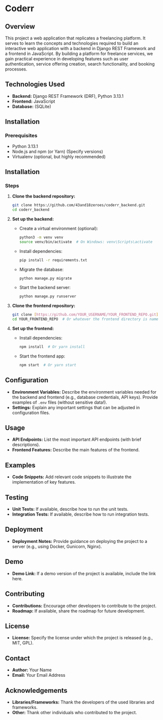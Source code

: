 # Coderr

## Overview

This project a web application that replicates a freelancing platform. It serves to learn the concepts and technologies required to build an interactive web application with a backend in Django REST Framework and a frontend in JavaScript. By building a platform for freelance services, we gain practical experience in developing features such as user authentication, service offering creation, search functionality, and booking processes.

## Technologies Used

*   **Backend:** Django REST Framework (DRF), Python 3.13.1
*   **Frontend:** JavaScript
*   **Database:** (SQLite)

## Installation

### Prerequisites

*   Python 3.13.1
*   Node.js and npm (or Yarn) (Specify versions)
*   Virtualenv (optional, but highly recommended)

## Installation

### Steps

1.  **Clone the backend repository:**
    ```bash
    git clone https://github.com/43and18zeroes/coderr_backend.git
    cd coderr_backend
    ```

2.  **Set up the backend:**
    *   Create a virtual environment (optional):
        ```bash
        python3 -m venv venv
        source venv/bin/activate  # On Windows: venv\Scripts\activate
        ```
    *   Install dependencies:
        ```bash
        pip install -r requirements.txt
        ```
    *   Migrate the database:
        ```bash
        python manage.py migrate
        ```
    *   Start the backend server:
        ```bash
        python manage.py runserver
        ```

3.  **Clone the frontend repository:**
    ```bash
    git clone [https://github.com/YOUR_USERNAME/YOUR_FRONTEND_REPO.git](https://www.google.com/search?q=https://github.com/YOUR_USERNAME/YOUR_FRONTEND_REPO.git)
    cd YOUR_FRONTEND_REPO  # Or whatever the frontend directory is named
    ```

4.  **Set up the frontend:**
    *   Install dependencies:
        ```bash
        npm install  # Or yarn install
        ```
    *   Start the frontend app:
        ```bash
        npm start  # Or yarn start
        ```

## Configuration

*   **Environment Variables:** Describe the environment variables needed for the backend and frontend (e.g., database credentials, API keys). Provide examples of `.env` files (without sensitive data!).
*   **Settings:** Explain any important settings that can be adjusted in configuration files.

## Usage

*   **API Endpoints:** List the most important API endpoints (with brief descriptions).
*   **Frontend Features:** Describe the main features of the frontend.

## Examples

*   **Code Snippets:** Add relevant code snippets to illustrate the implementation of key features.

## Testing

*   **Unit Tests:** If available, describe how to run the unit tests.
*   **Integration Tests:** If available, describe how to run integration tests.

## Deployment

*   **Deployment Notes:** Provide guidance on deploying the project to a server (e.g., using Docker, Gunicorn, Nginx).

## Demo

*   **Demo Link:** If a demo version of the project is available, include the link here.

## Contributing

*   **Contributions:** Encourage other developers to contribute to the project.
*   **Roadmap:** If available, share the roadmap for future development.

## License

*   **License:** Specify the license under which the project is released (e.g., MIT, GPL).

## Contact

*   **Author:** Your Name
*   **Email:** Your Email Address

## Acknowledgements

*   **Libraries/Frameworks:** Thank the developers of the used libraries and frameworks.
*   **Other:** Thank other individuals who contributed to the project.